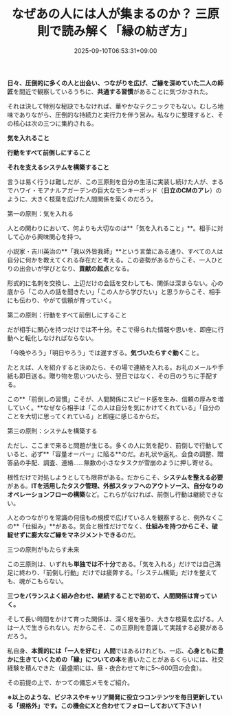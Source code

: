 ﻿---
title: "なぜあの人には人が集まるのか？ 三原則で読み解く「縁の紡ぎ方」"
date: 2025-09-10T06:53:31+09:00
draft: false
---

**日々、圧倒的に多くの人と出会い、つながりを広げ、ご縁を深めていた二人の師匠**を間近で観察しているうちに、**共通する習慣**があることに気づかされた。

それは決して特別な秘訣でもなければ、華やかなテクニックでもない。むしろ地味でありながら、圧倒的な持続力と実行力を伴う営み。私なりに整理すると、その核心は次の三つに集約される。

**気を入れること**

**行動をすべて前倒しにすること**

**それを支えるシステムを構築すること**

言うは易く行うは難しだが、この三原則を自分の生活に実装し続けた人が、まるでハワイ・モアナルアガーデンの巨大なモンキーポッド（**日立のCMのアレ**）のように、大きく枝葉を広げた人間関係を築くのだろう。


第一の原則：気を入れる

人との関わりにおいて、何よりも大切なのは**「気を入れること」**。相手に対して心から興味関心を持つ。

小説家・吉川英治の**「我以外皆我師」**という言葉にある通り、すべての人は自分に何かを教えてくれる存在だと考える。この姿勢があるからこそ、一人ひとりの出会いが学びとなり、**貢献の起点**となる。

形式的に名刺を交換し、上辺だけの会話を交わしても、関係は深まらない。心の底から「この人の話を聞きたい」「この人から学びたい」と思うからこそ、相手にも伝わり、やがて信頼が育っていく。

第二の原則：行動をすべて前倒しにすること

だが相手に関心を持つだけでは不十分。そこで得られた情報や思いを、即座に行動へと転化しなければならない。

「今晩やろう」「明日やろう」では遅すぎる。**気づいたらすぐ動く**こと。

たとえば、人を紹介すると決めたら、その場で連絡を入れる。お礼のメールや手紙も即日送る。贈り物を思いついたら、翌日ではなく、その日のうちに手配する。

この**「前倒しの習慣」こそが、人間関係にスピード感を生み、信頼の厚みを増していく。**なぜなら相手は「この人は自分を気にかけてくれている」「自分のことを大切に思ってくれている」と即座に感じるからだ。

第三の原則：システムを構築する

ただし、ここまで来ると問題が生じる。多くの人に気を配り、前倒しで行動していると、必ず**「容量オーバー」に陥る**のだ。お礼状や返礼、会食の調整、贈答品の手配、調査、連絡……無数の小さなタスクが雪崩のように押し寄せる。

根性だけで対処しようとしても限界がある。だからこそ、**システムを整える必要**がある。**ITを活用したタスク管理、外部スタッフへのアウトソース、自分なりのオペレーションフローの構築**など。これらがなければ、前倒し行動は継続できない。

人とのつながりを常識の何倍もの規模で広げている人を観察すると、例外なくこの**「仕組み」**がある。気合と根性だけでなく、**仕組みを持つからこそ、破綻せずに膨大なご縁をマネジメントできる**のだ。

三つの原則がもたらす未来

この三原則は、いずれも**単独では不十分**である。「気を入れる」だけでは自己満足に終わり、「前倒し行動」だけでは疲弊する。「システム構築」だけを整えても、魂がこもらない。

**三つをバランスよく組み合わせ、継続することで初めて、人間関係は育っていく。**

そして長い時間をかけて育った関係は、深く根を張り、大きな枝葉を広げる。人は一人で生きられない。だからこそ、この三原則を意識して実践する必要があるだろう。

私自身、**本質的には「一人を好む」人間**ではあるけれども、一応、**心身ともに豊かに生きていくための「縁」についての本**を書いたことがあるくらいには、社交経験を積んできた（最盛期には、昼・夜合わせて年に5～600回の会食）。

その前提の上で、かつての備忘メモをご紹介。



**※以上のような、ビジネスやキャリア開発に役立つコンテンツを毎日更新している「規格外」です。この機会にXと合わせてフォローしておいて下さい！**